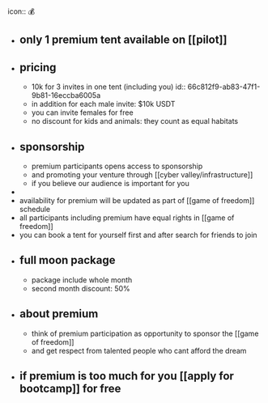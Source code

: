 icon:: 💰

- ## only 1 premium tent available on [[pilot]]
- ## pricing
	- 10k for 3 invites in one tent (including you)
	  id:: 66c812f9-ab83-47f1-9b81-16eccba6005a
	- in addition for each male invite: $10k USDT
	- you can invite females for free
	- no discount for kids and animals: they count as equal habitats
- ## sponsorship
	- premium participants opens access to sponsorship
	- and promoting your venture through [[cyber valley/infrastructure]]
	- if you believe our audience is important for you
-
- availability for premium will be updated as part of [[game of freedom]] schedule
- all participants including premium have equal rights in [[game of freedom]]
- you can book a tent for yourself first and after search for friends to join
- ## full moon package
	- package include whole month
	- second month discount: 50%
- ## about premium
	- think of premium participation as opportunity to sponsor the [[game of freedom]]
	- and get respect from talented people who cant afford the dream
- ## if premium is too much for you [[apply for bootcamp]] for free